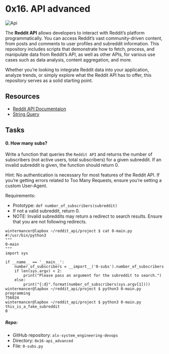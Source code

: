 # 0x16. API advanced
![Api](1.jpeg)

The **Reddit API** allows developers to interact with Reddit’s platform programmatically. You can access Reddit’s vast community-driven content, from posts and comments to user profiles and subreddit information. This repository includes scripts that demonstrate how to fetch, process, and manipulate data from Reddit’s API, as well as other APIs, for various use cases such as data analysis, content aggregation, and more.

Whether you’re looking to integrate Reddit data into your application, analyze trends, or simply explore what the Reddit API has to offer, this repository serves as a solid starting point.

## Resources
- [Reddit API Documentaion](https://www.reddit.com/dev/api/)
- [String Query](https://en.wikipedia.org/wiki/Query_string)

## Tasks
#### 0. How many subs?

Write a function that queries the `Reddit API` and returns the number of subscribers (not active users, total subscribers) for a given subreddit. If an invalid subreddit is given, the function should return 0.

Hint: No authentication is necessary for most features of the Reddit API. If you’re getting errors related to Too Many Requests, ensure you’re setting a custom User-Agent.

Requirements:

- Prototype: `def number_of_subscribers(subreddit)`
- If not a valid subreddit, return 0.
- NOTE: Invalid subreddits may return a redirect to search results. Ensure that you are not following redirects.

```shell
wintermancer@lapbox ~/reddit_api/project $ cat 0-main.py
#!/usr/bin/python3
"""
0-main
"""
import sys

if __name__ == '__main__':
    number_of_subscribers = __import__('0-subs').number_of_subscribers
    if len(sys.argv) < 2:
        print("Please pass an argument for the subreddit to search.")
    else:
        print("{:d}".format(number_of_subscribers(sys.argv[1])))
wintermancer@lapbox ~/reddit_api/project $ python3 0-main.py programming
756024
wintermancer@lapbox ~/reddit_api/project $ python3 0-main.py this_is_a_fake_subreddit
0
```
##### Repo:

- GitHub repository: `alx-system_engineering-devops`
- Directory: `0x16-api_advanced`
- File: `0-subs.py`

